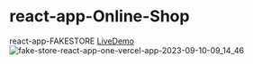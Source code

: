 # react-app-Online-Shop
react-app-FAKESTORE [LiveDemo](https://fake-store-react-app-one.vercel.app/)
![fake-store-react-app-one-vercel-app-2023-09-10-09_14_46](https://github.com/awnish04/FakeStore-react-app/assets/64547504/e47f7509-8479-4fc4-b98b-464931e948f8)
